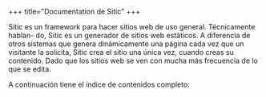 +++
title="Documentation de Sitic"
+++

Sitic es un framework para hacer sitios web de uso general. Técnicamente hablan-
do, Sitic es un generador de sitios web estáticos. A diferencia de otros sistemas
que genera dinámicamente una página cada vez que un visitante la solicita, Sitic
crea el sitio una única vez, cuando creas su contenido. Dado que los sitios web se
ven con mucha más frecuencia de lo que se edita.

A continuación tiene el indice de contenidos completo:
